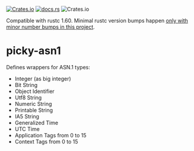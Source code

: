 [![Crates.io](https://img.shields.io/crates/v/picky-asn1.svg)](https://crates.io/crates/picky-asn1)
[![docs.rs](https://docs.rs/picky-asn1/badge.svg)](https://docs.rs/picky-asn1)
![Crates.io](https://img.shields.io/crates/l/picky-asn1)

Compatible with rustc 1.60.
Minimal rustc version bumps happen [only with minor number bumps in this project](https://github.com/Devolutions/picky-rs/issues/89#issuecomment-868303478).

# picky-asn1

Defines wrappers for ASN.1 types:
- Integer (as big integer)
- Bit String
- Object Identifier
- Utf8 String
- Numeric String
- Printable String
- IA5 String
- Generalized Time
- UTC Time
- Application Tags from 0 to 15
- Context Tags from 0 to 15

